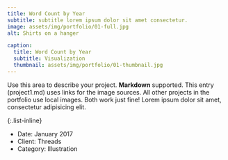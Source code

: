 ```yaml
---
title: Word Count by Year
subtitle: subtitle lorem ipsum dolor sit amet consectetur.
image: assets/img/portfolio/01-full.jpg
alt: Shirts on a hanger

caption:
  title: Word Count by Year
  subtitle: Visualization
  thumbnail: assets/img/portfolio/01-thumbnail.jpg
---
```

Use this area to describe your project. **Markdown** supported. This entry (project1.md) uses links for the image sources. All other projects in the portfolio use local images. Both work just fine! Lorem ipsum dolor sit amet, consectetur adipisicing elit.

{:.list-inline}
- Date: January 2017
- Client: Threads
- Category: Illustration
